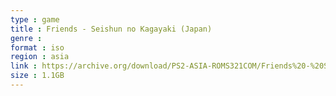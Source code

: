 ```yaml
---
type : game
title : Friends - Seishun no Kagayaki (Japan)
genre : 
format : iso
region : asia
link : https://archive.org/download/PS2-ASIA-ROMS321COM/Friends%20-%20Seishun%20no%20Kagayaki%20%28Japan%29.7z
size : 1.1GB
---
```

